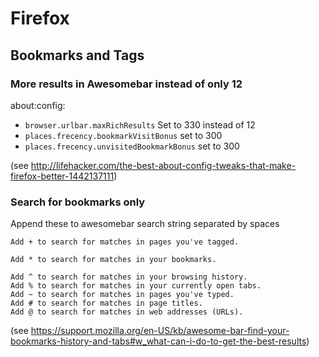 Firefox
=======

Bookmarks and Tags
------------------
### More results in Awesomebar instead of only 12

about:config:

* `browser.urlbar.maxRichResults` Set to 330 instead of 12
* `places.frecency.bookmarkVisitBonus` set to 300
* `places.frecency.unvisitedBookmarkBonus` set to 300

(see http://lifehacker.com/the-best-about-config-tweaks-that-make-firefox-better-1442137111)


### Search for bookmarks only

Append these to awesomebar search string separated by spaces

```
Add + to search for matches in pages you've tagged.

Add * to search for matches in your bookmarks.

Add ^ to search for matches in your browsing history.
Add % to search for matches in your currently open tabs.
Add ~ to search for matches in pages you've typed.
Add # to search for matches in page titles.
Add @ to search for matches in web addresses (URLs).
```

(see https://support.mozilla.org/en-US/kb/awesome-bar-find-your-bookmarks-history-and-tabs#w_what-can-i-do-to-get-the-best-results)
